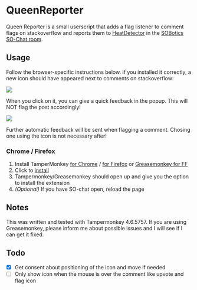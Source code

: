 # QueenReporter

Queen Reporter is a small userscript that adds a flag listener to comment flags on stackoverflow and reports them to [HeatDetector](https://github.com/SOBotics/SOCVFinder) in the [SOBotics SO-Chat room](https://chat.stackoverflow.com/rooms/111347).

## Usage

Follow the browser-specific instructions below. If you installed it correctly, a new icon should have appeared next to comments on stackoverflow:

![](https://i.imgur.com/BodGYct.jpg)

When you click on it, you can give a quick feedback in the popup. This will NOT flag the post accordingly!

![](https://i.imgur.com/p4q0Zks.jpg)

Further automatic feedback will be sent when flagging a comment. Chosing one using the icon is not necessary after!

### Chrome / Firefox

1. Install TamperMonkey [for Chrome](https://chrome.google.com/webstore/detail/tampermonkey/dhdgffkkebhmkfjojejmpbldmpobfkfo)  / [for Firefox](https://addons.mozilla.org/en-US/firefox/addon/tampermonkey/) or [Greasemonkey for FF](https://addons.mozilla.org/en-US/firefox/addon/greasemonkey/)
2. Click to [install](https://github.com/geisterfurz007/QueenReporter/raw/master/QueenReporter.user.js)
3. Tampermonkey/Greasemonkey should open up and give you the option to install the extension
4. _(Optional)_ If you have SO-chat open, reload the page

## Notes

This was written and tested with Tampermonkey 4.6.5757. If you are using Greasemonkey, please inform me about possible issues and I will see if I can get it fixed.

## Todo

 - [x] Get consent about positioning of the icon and move if needed
 - [ ] Only show icon when the mouse is over the comment like upvote and flag icon